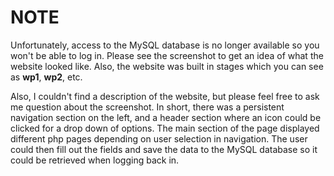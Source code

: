 # NOTE

Unfortunately, access to the MySQL database is no longer available so you won't be able to log in. Please see the screenshot to get an idea of what the website looked like. Also, the website was built in stages which you can see as **wp1**, **wp2**, etc.

Also, I couldn't find a description of the website, but please feel free to ask me question about the screenshot. In short, there was a persistent navigation section on the left, and a header section where an icon could be clicked for a drop down of options. The main section of the page displayed different php pages depending on user selection in navigation. The user could then fill out the fields and save the data to the MySQL database so it could be retrieved when logging back in. 